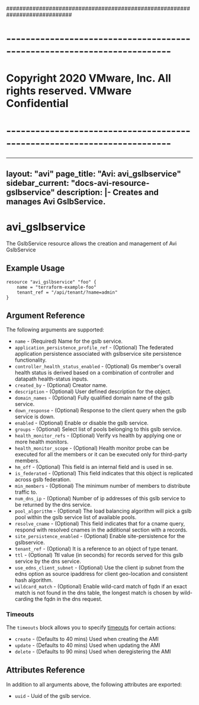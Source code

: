 ############################################################################
# ------------------------------------------------------------------------
# Copyright 2020 VMware, Inc.  All rights reserved. VMware Confidential
# ------------------------------------------------------------------------
###

---
layout: "avi"
page_title: "Avi: avi_gslbservice"
sidebar_current: "docs-avi-resource-gslbservice"
description: |-
  Creates and manages Avi GslbService.
---

# avi_gslbservice

The GslbService resource allows the creation and management of Avi GslbService

## Example Usage

```hcl
resource "avi_gslbservice" "foo" {
    name = "terraform-example-foo"
    tenant_ref = "/api/tenant/?name=admin"
}
```

## Argument Reference

The following arguments are supported:

* `name` - (Required) Name for the gslb service.
* `application_persistence_profile_ref` - (Optional) The federated application persistence associated with gslbservice site persistence functionality.
* `controller_health_status_enabled` - (Optional) Gs member's overall health status is derived based on a combination of controller and datapath health-status inputs.
* `created_by` - (Optional) Creator name.
* `description` - (Optional) User defined description for the object.
* `domain_names` - (Optional) Fully qualified domain name of the gslb service.
* `down_response` - (Optional) Response to the client query when the gslb service is down.
* `enabled` - (Optional) Enable or disable the gslb service.
* `groups` - (Optional) Select list of pools belonging to this gslb service.
* `health_monitor_refs` - (Optional) Verify vs health by applying one or more health monitors.
* `health_monitor_scope` - (Optional) Health monitor probe can be executed for all the members or it can be executed only for third-party members.
* `hm_off` - (Optional) This field is an internal field and is used in se.
* `is_federated` - (Optional) This field indicates that this object is replicated across gslb federation.
* `min_members` - (Optional) The minimum number of members to distribute traffic to.
* `num_dns_ip` - (Optional) Number of ip addresses of this gslb service to be returned by the dns service.
* `pool_algorithm` - (Optional) The load balancing algorithm will pick a gslb pool within the gslb service list of available pools.
* `resolve_cname` - (Optional) This field indicates that for a cname query, respond with resolved cnames in the additional section with a records.
* `site_persistence_enabled` - (Optional) Enable site-persistence for the gslbservice.
* `tenant_ref` - (Optional) It is a reference to an object of type tenant.
* `ttl` - (Optional) Ttl value (in seconds) for records served for this gslb service by the dns service.
* `use_edns_client_subnet` - (Optional) Use the client ip subnet from the edns option as source ipaddress for client geo-location and consistent hash algorithm.
* `wildcard_match` - (Optional) Enable wild-card match of fqdn  if an exact match is not found in the dns table, the longest match is chosen by wild-carding the fqdn in the dns request.


### Timeouts

The `timeouts` block allows you to specify [timeouts](https://www.terraform.io/docs/configuration/resources.html#timeouts) for certain actions:

* `create` - (Defaults to 40 mins) Used when creating the AMI
* `update` - (Defaults to 40 mins) Used when updating the AMI
* `delete` - (Defaults to 90 mins) Used when deregistering the AMI

## Attributes Reference

In addition to all arguments above, the following attributes are exported:

* `uuid` -  Uuid of the gslb service.

